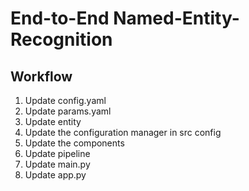# End-to-End Named-Entity-Recognition

## Workflow

1. Update config.yaml
2. Update params.yaml
3. Update entity
4. Update the configuration manager in src config
5. Update the components
6. Update pipeline
7. Update main.py
8. Update app.py